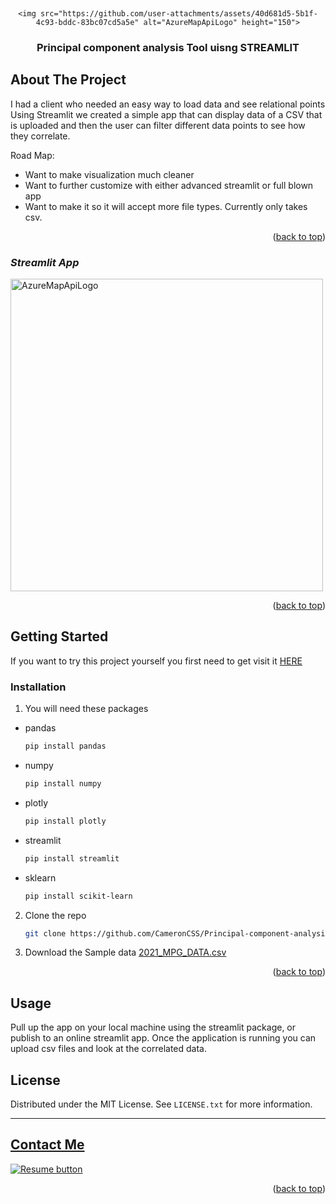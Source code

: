 <a name="readme-top"></a>


<!-- PROJECT LOGO -->
<br />
<div align="center">



    <img src="https://github.com/user-attachments/assets/40d681d5-5b1f-4c93-bddc-83bc07cd5a5e" alt="AzureMapApiLogo" height="150">
  </a>

  <h3 align="center">Principal component analysis Tool uisng STREAMLIT</h3>
</div>


<!-- ABOUT THE PROJECT -->
## About The Project

I had a client who needed an easy way to load data and see relational points
<br>
Using Streamlit we created a simple app that can display data of a CSV that is uploaded and then the user can filter different data points to see how they correlate.

Road Map:
* Want to make visualization much cleaner
* Want to further customize with either advanced streamlit or full blown app
* Want to make it so it will accept more file types. Currently only takes csv.



<p align="right">(<a href="#readme-top">back to top</a>)</p>



### *Streamlit App*
 <img src="https://github.com/user-attachments/assets/da17c99d-ea7d-45ac-9d04-1b378df240d4" alt="AzureMapApiLogo" height="500">



<p align="right">(<a href="#readme-top">back to top</a>)</p>



<!-- GETTING STARTED -->
## Getting Started

If you want to try this project yourself you first need to get visit it [HERE]()

### Installation

1. You will need these packages
* pandas
  ```sh
  pip install pandas
  ```
* numpy
  ```sh
  pip install numpy
  ```
* plotly
  ```sh
  pip install plotly
  ```
* streamlit
  ```sh
  pip install streamlit
  ```
* sklearn
  ```sh
  pip install scikit-learn
  ```


2. Clone the repo
   ```sh
   git clone https://github.com/CameronCSS/Principal-component-analysis.git
   ```
3. Download the Sample data
   [2021_MPG_DATA.csv]()

<p align="right">(<a href="#readme-top">back to top</a>)</p>



<!-- USAGE EXAMPLES -->
## Usage

Pull up the app on your local machine using the streamlit package, or publish to an online streamlit app.
Once the application is running you can upload csv files and look at the correlated data.




<!-- LICENSE -->
## License

Distributed under the MIT License. See `LICENSE.txt` for more information.



----

<a name="Contact"></a> 
## <a href="https://camdoesdata.com/#contact">Contact Me</a>

  </table>
  <p style="margin-left: auto;">
    <a href="https://drive.google.com/file/d/1YaM4hDtt2-79ShBVTN06Y3BU79LvFw6J/view?usp=sharing" target="_blank" rel="noopener noreferrer">
      <img src="https://user-images.githubusercontent.com/121735588/215364205-abdfc0ac-53db-4733-8d43-b57c1bafb802.png" alt="Resume button">
    </a>
  </p>
</div>


<p align="right">(<a href="#readme-top">back to top</a>)</p>

